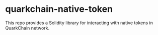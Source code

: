 # quarkchain-native-token

This repo provides a Solidity library for interacting with native tokens in QuarkChain network.
